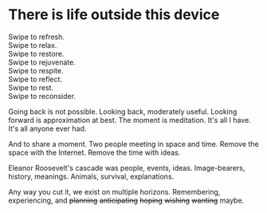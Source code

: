 <template data-parse>2024-02-21</template>

# There is life outside this device

Swipe to refresh.\
Swipe to relax.\
Swipe to restore.\
Swipe to rejuvenate.\
Swipe to respite.\
Swipe to reflect.\
Swipe to rest.\
Swipe to reconsider. 

Going back is not possible. Looking back, moderately useful. Looking forward is approximation at best. The moment is meditation. It's all I have. It's all anyone ever had. 

And to share a moment. Two people meeting in space and time. Remove the space with the Internet. Remove the time with ideas. 

Eleanor Roosevelt's cascade was people, events, ideas. Image-bearers, history, meanings. Animals, survival, explanations. 

Any way you cut it, we exist on multiple horizons. Remembering, experiencing, and ~~planning~~ ~~anticipating~~ ~~hoping~~ ~~wishing~~ ~~wanting~~ maybe. 